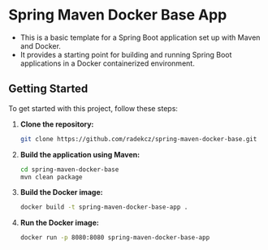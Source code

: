 # Spring Maven Docker Base App

- This is a basic template for a Spring Boot application set up with Maven and Docker.
- It provides a starting point for building and running Spring Boot applications in a Docker containerized environment.


## Getting Started

To get started with this project, follow these steps:

1. **Clone the repository:**
   ```bash
   git clone https://github.com/radekcz/spring-maven-docker-base.git

2. **Build the application using Maven:**
   ```bash
   cd spring-maven-docker-base
   mvn clean package

3. **Build the Docker image:**
   ```bash
   docker build -t spring-maven-docker-base-app .

4. **Run the Docker image:**
   ```bash
   docker run -p 8080:8080 spring-maven-docker-base-app
